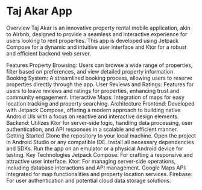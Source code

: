 # Taj Akar App
Overview
Taj Akar is an innovative property rental mobile application, akin to Airbnb, designed to provide a seamless and interactive experience for users looking to rent properties. This app is developed using Jetpack Compose for a dynamic and intuitive user interface and Ktor for a robust and efficient backend web server.

Features
Property Browsing: Users can browse a wide range of properties, filter based on preferences, and view detailed property information.
Booking System: A streamlined booking process, allowing users to reserve properties directly through the app.
User Reviews and Ratings: Features for users to leave reviews and ratings for properties, enhancing trust and community engagement.
Interactive Maps: Integration of maps for easy location tracking and property searching.
Architecture
Frontend: Developed with Jetpack Compose, offering a modern approach to building native Android UIs with a focus on reactive and interactive design elements.
Backend: Utilizes Ktor for server-side logic, handling data processing, user authentication, and API responses in a scalable and efficient manner.
Getting Started
Clone the repository to your local machine.
Open the project in Android Studio or any compatible IDE.
Install all necessary dependencies and SDKs.
Run the app on an emulator or a physical Android device for testing.
Key Technologies
Jetpack Compose: For crafting a responsive and attractive user interface.
Ktor: For managing server-side operations, including database interactions and API management.
Google Maps API: Integrated for map functionalities and property location services.
Firebase: For user authentication and potential cloud data storage solutions.
